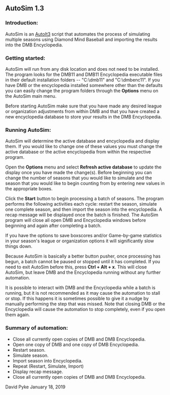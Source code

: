 ## AutoSim 1.3

### Introduction:
AutoSim is an [AutoIt3](https://www.autoitscript.com/site/) script that automates the process of simulating multiple seasons using Diamond Mind Baseball and importing the results into the DMB Encyclopedia.

### Getting started:
AutoSim will run from any disk location and does not need to be installed.  The program looks for the DMB11 and DMB11 Encyclopedia executable files in their default installation folders -- "C:\dmb11" and "C:\dmbenc11".  If you have DMB or the encyclopedia installed somewhere other than the defaults you can easily change the program folders through the **Options** menu on the AutoSim main menu.

Before starting AutoSim make sure that you have made any desired league or organization adjustments from within DMB and that you have created a new encyclopedia database to store your results in the DMB Encyclopedia.


### Running AutoSim:
AutoSim will determine the active database and encyclopedia and display them.  If you would like to change one of these values you must change the active database or the active encyclopedia from within the respective program.

Open the **Options** menu and select **Refresh active database** to update the display once you have made the change(s).  Before beginning you can change the number of seasons that you would like to simulate and the season that you would like to begin counting from by entering new values in the appropriate boxes.  

Click the **Start** button to begin processing a batch of seasons.  The program performs the following activities each cycle: restart the season, simulate one complete season, and then import the season into the encyclopedia. 
A recap message will be displayed once the batch is finished. The AutoSim program will close all open DMB and Encyclopedia windows before beginning and again after completing a batch.

If you have the options to save boxscores and/or Game-by-game statistics in your season's league or organization options it will significantly slow things down. 

Because AutoSim is basically a better button pusher, once processing has begun, a batch cannot be paused or stopped until it has completed.  If you need to exit AutoSim before this, press **Ctrl + Alt + x**.  This will close AutoSim, but leave DMB and the Encyclopedia running without any further automation.  

It is possible to interact with DMB and the Encyclopedia while a batch is running, but it is not recommended as it may cause the automation to stall or stop.  If this happens it is sometimes possible to give it a nudge by manually performing the step that was missed.  Note that closing DMB or the Encyclopedia will cause the automation to stop completely, even if you open them again.


### Summary of automation:
- Close all currently open copies of DMB and DMB Encyclopedia.
- Open one copy of DMB and one copy of DMB Encyclopedia.
- Restart season.
- Simulate season.
- Import season into Encyclopedia. 
- Repeat (Restart, Simulate, Import)
- Display recap message.
- Close all currently open copies of DMB and DMB Encyclopedia.


David Pyke
January 18, 2019
